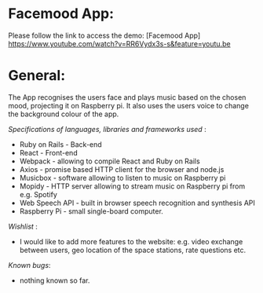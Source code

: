 # Facemood App:
Please follow the link to access the demo:
[Facemood App]
https://www.youtube.com/watch?v=RR6Vydx3s-s&feature=youtu.be

# General:
The App recognises the users face and plays music based on the chosen mood, projecting it on Raspberry pi. It also uses the users voice to change the background colour of the app.



_Specifications of languages, libraries and frameworks used_ :
- Ruby on Rails - Back-end 
- React - Front-end 
- Webpack - allowing to compile React and Ruby on Rails 
- Axios - promise based HTTP client for the browser and node.js 
- Musicbox - software allowing to listen to music on Raspberry pi 
- Mopidy - HTTP server allowing to stream music on Raspberry pi from e.g. Spotify 
- Web Speech API - built in browser speech recognition and synthesis API 
- Raspberry Pi - small single-board computer. 

_Wishlist_ : 
- I would like to add more features to the website: e.g. video exchange between users, geo location of the space stations, rate questions etc. 

_Known bugs_:
- nothing known so far.
